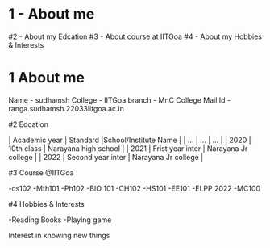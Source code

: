 # 1 - About me 
#2 - About my Edcation
#3 - About course at IITGoa
#4 - About my Hobbies & Interests




# 1 About me 

Name - sudhamsh
College - IITGoa
branch - MnC
College Mail Id - ranga.sudhamsh.22033iitgoa.ac.in



#2 Edcation

| Academic year | Standard |School/Institute Name |
| ... | ... | ... |
| 2020 | 10th class | Narayana high school |
| 2021 | Frist year inter | Narayana Jr college |
| 2022 | Second year inter | Narayana Jr college |



#3 Course @IITGoa

-cs102
-Mth101
-Ph102
-BIO 101
-CH102
-HS101
-EE101
-ELPP 2022
-MC100





#4 Hobbies & Interests

-Reading Books
-Playing game 

Interest in knowing new things 
